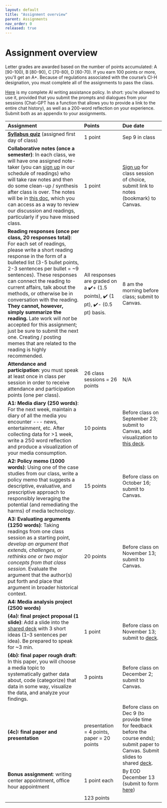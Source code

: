 ```yaml
---
layout: default
title: "Assignment overview"
parent: Assignments
nav_order: 0
released: true
---
```


# Assignment overview

Letter grades are awarded based on the number of points accumulated: A [90-100), B [80-90), C [70-80), D [60-70). If you earn 100 points or more, you'll get an A+. Because of regulations associated with the course’s CI-H designation, you must complete all of the assignments to pass the class. 

[Here](/policies/#ai-writing-assistance) is my complete AI writing assistance policy. In short: you’re allowed to use it, provided that you submit the prompts and dialogues from your sessions (Chat-GPT has a function that allows you to provide a link to the entire chat history), as well as a 200-word reflection on your experience. Submit both as an appendix to your assignments. 

| Assignment        | Points          | Due date |
|:-------------|:------------------|:------|
**[Syllabus quiz](https://docs.google.com/document/d/10YztiU3s2nfdDLIYXpAdfq4Xb7rMskXwixJpGK0zM3o/edit?usp=sharing)** (assigned first day of class) | 1 point | Sep 9 in class | 
**Collaborative notes (once a semester)**: In each class, we will have one assigned note-taker (you can [sign up](https://docs.google.com/document/d/1UaYLie0D6rfWtKR7x0E3LGEDIZ6U3Kq4WIwvzLKRgOA/edit#bookmark=id.mst2l1188y97) in our schedule of readings) who will take raw notes and then do some clean-up / synthesis after class is over. The notes will be in [this doc](https://docs.google.com/document/d/1UaYLie0D6rfWtKR7x0E3LGEDIZ6U3Kq4WIwvzLKRgOA/edit#bookmark=id.mst2l1188y97), which you can access as a way to review our discussion and readings, particularly if you have missed class. | 1 point | [Sign up](https://docs.google.com/document/d/1UaYLie0D6rfWtKR7x0E3LGEDIZ6U3Kq4WIwvzLKRgOA/edit#bookmark=id.mst2l1188y97) for class session of choice, submit link to notes (bookmark) to Canvas. 
**Reading responses (once per class, 20 responses total)**: For each set of readings, please write a short reading response in the form of a bulleted list (3-5 bullet points, 2-3 sentences per bullet = ~9 sentences). These responses can connect the reading to current affairs, talk about the methods, or otherwise be in conversation with the reading. **They cannot, however, simply summarize the reading.** Late work will _not_ be accepted for this assignment; just be sure to submit the next one. Creating / posting memes that are related to the reading is highly recommended. | All responses are graded on a ✔️+ (1.5 points), ✔️ (1 pt), ✔️- (0.5 pt) basis. | 8 am the morning before class; submit to Canvas. 
**Attendance and participation**: you must speak at least once in class per session in order to receive attendance and participation points (one per class). | 26 class sessions = 26 points | N/A 
**A1: Media diary (250 words)**: For the next week, maintain a diary of all the media you encounter --- news, entertainment, etc. After collecting data for >1 week, write a 250 word reflection and produce a visualization of your media consumption. | 10 points | Before class on September 23; submit to Canvas, add visualization to [this deck](https://docs.google.com/presentation/d/1GdGIFCm-45KMfvzpv_rQXC2lFWvJa4z76iTQk4j8Vw8/edit?usp=sharing).
**A2: Policy memo (1000 words)**: Using one of the case studies from our class, write a policy memo that suggests a descriptive, evaluative, and prescriptive approach to responsibly leveraging the potential (and remediating the harms) of media technology. | 15 points | Before class on October 16; submit to Canvas. 
**A3: Evaluating arguments (1250 words)**: Taking readings from one class session as a starting point, *develop an argument that extends, challenges, or rethinks one or two major concepts from that class session.* Evaluate the argument that the author(s) put forth and place that argument in broader historical context. | 20 points | Before class on November 13; submit to Canvas. 
**A4: Media analysis project (2500 words)** | | 
**(4a): final project proposal (1 slide)**: Add a slide into the [shared deck](https://docs.google.com/presentation/d/1K6U8tAHG4w23jkQpWRQ_cPLyzyPnd4XEzJZci4bN-gs/edit?usp=sharing) with 3 short ideas (1–3 sentences per idea). Be prepared to speak for ~3 min. | 1 point | Before class on November 13; submit to [deck](https://docs.google.com/presentation/d/1K6U8tAHG4w23jkQpWRQ_cPLyzyPnd4XEzJZci4bN-gs/edit#slide=id.g2f0eb9869d1_0_0). 
**(4b): final paper rough draft**: In this paper, you will choose a media topic to systematically gather data about, code (categorize) that data in some way, visualize the data, and analyze your findings. | 3 points | Before class on December 2; submit to Canvas. 
**(4c): final paper and presentation** | presentation = 4 points, paper = 20 points | Before class on Dec 9 (to provide time for feedback before the course ends); submit paper to Canvas. Submit slides to shared [deck](https://docs.google.com/presentation/d/1Bj-o7n-FFSSvJOwPSlliwFSyYSgkVTceT2M4Jb6qLjw/edit).  
**Bonus assignment**: writing center appointment, office hour appointment | 1 point each | By EOD December 13 (submit to form [here](https://forms.gle/HD7Ce6Y894X1EzQv7))
|| 123 points | 
